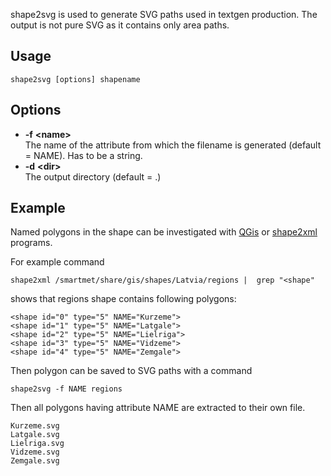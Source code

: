 shape2svg is used to generate SVG paths used in textgen production. The output is not pure SVG as it contains only area paths.

## Usage

    shape2svg [options] shapename

## Options

* **-f** **<****name****>**  
    The name of the attribute from which the filename is generated (default = NAME). Has to be a string.
* **-d** **<****dir****>**  
    The output directory (default = .)

## Example

Named polygons in the shape can be investigated with [QGis](http://qgis.org/) or [shape2xml](shape2xml.md) programs.

For example command

    shape2xml /smartmet/share/gis/shapes/Latvia/regions |  grep "<shape"

shows that regions shape contains following polygons:

    <shape id="0" type="5" NAME="Kurzeme">
    <shape id="1" type="5" NAME="Latgale">
    <shape id="2" type="5" NAME="Lielriga">
    <shape id="3" type="5" NAME="Vidzeme">
    <shape id="4" type="5" NAME="Zemgale">

Then polygon can be saved to SVG paths with a command

    shape2svg -f NAME regions

Then all polygons having attribute NAME are extracted to their own file.

    Kurzeme.svg
    Latgale.svg
    Lielriga.svg
    Vidzeme.svg
    Zemgale.svg
